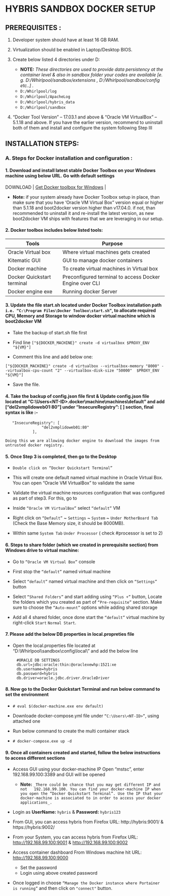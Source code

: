 # HYBRIS SANDBOX DOCKER SETUP

## PREREQUISITES : 
1.	Developer system should have at least 16 GB RAM.

2.	Virtualization should be enabled in Laptop/Desktop BIOS.

3.	Create below listed 4 directories under D:

	- **NOTE:** _These directories are used to provide data persistency at the container level & also in sandbox folder your codes are available [e. g. D:/Whirlpool/sandbox/extensions , D:/Whirlpool/sandbox/config etc..] ._
	 - `D:/Whirlpool/log`
	 - `D:/Whirlpool/ApacheLog`
	 - `D:/Whirlpool/hybris_data`
	 - `D:/Whirlpool/sandbox`

4.	“Docker Tool Version” – 17.03.1 and above & “Oracle VM VirtualBox” – 5.1.18 and above. If you have the earlier version, recommend to uninstall both of them and install and configure the system following Step III


## INSTALLATION STEPS:

	

### A.	Steps for Docker installation and configuration :


####   1.	Download and install latest stable Docker Toolbox on your Windows machine using below URL. Go with default settings

DOWNLOAD | [Get Docker toolbox for Windows](https://download.docker.com/win/stable/DockerToolbox.exe) |

   - **Note:** if your system already have Docker Toolbox setup in place, than make sure that you have ‘Oracle VM Virtual Box” version equal or higher than 5.1.18 and boot2docker version higher than v17.04.0. if not, than recommended to uninstall it and re-install the latest version, as new boot2docker VM ships with features that we are leveraging in our setup.
	
####   2.	Docker toolbox includes below listed tools:

| Tools                      | Purpose                                                                |
|----------------------------|------------------------------------------------------------------------|
| Oracle Virtual box         | Where virtual machines gets created                                    |
| Kitematic GUI              | GUI to manage docker containers                                        |
| Docker machine             | To create virtual machines in Virtual box                              |
| Docker Quickstart terminal | Preconfigured terminal to access Docker Engine over CLI                |
| Docker engine exe          | Running docker Server                                                  |
	

####   3.	Update the file start.sh located under Docker Toolbox installation path `i.e. “C:\Program Files\Docker Toolbox\start.sh”`,  to allocate required CPU, Memory and Storage to window docker virtual machine which is boot2docker VM

  - Take the backup of start.sh file first

  - Find line `["${DOCKER_MACHINE}" create -d virtualbox $PROXY_ENV "${VM}"]`

  - Comment this line and add below one:

```
["${DOCKER_MACHINE}" create -d virtualbox --virtualbox-memory "8000" --virtualbox-cpu-count "2" --virtualbox-disk-size "50000"  $PROXY_ENV "${VM}"]
```

  - Save the file.

  


####  4.	Take the backup of config.json file first & Update config.json file located at “C:\Users\<NT-ID>\.docker\machine\machines\default” and add [“del2vmplidoweb01:80”] under “InsecureRegistry”: [ ] section, final syntax is like :-

```
   "InsecureRegistry": [
                "del2vmplidoweb01:80"
            ],
```
`Doing this we are allowing docker engine to download the images from untrusted docker registry.`




####  5.	Once Step 3 is completed, then go to the Desktop


  - `Double click on “Docker Quickstart Terminal”`
	
  - This will create one default named virtual machine in Oracle Virtual Box. You can open “Oracle VM VirtualBox” to validate the same
	
  - Validate the virtual machine resources configuration that was configured as part of step3. For this, go to 

  - Inside `“Oracle VM VirtualBox”` select `“default”` VM

  - Right click on `“Default”` ~ `Settings` ~ `System` ~ `Under MotherBoard Tab` (Check the Base Memory size, it should be 8000MB).  

  - Within same `System Tab` `Under Processor` ( check #processor is set to 2) 
  


####  6.	Steps to share folder (which we created in prerequisite section) from Windows drive to virtual machine:

  - Go to `“Oracle VM Virtual Box”` console

  - First stop the `“default”` named virtual machine

  - Select `“default”` named virtual machine and then click on `“Settings”` button

  - Select `“Shared Folders”` and start adding using `“Plus +”` button, Locate the folders which you created as part of `“Pre-requisite”` section. Make sure to choose the `“Auto-mount”` options while adding shared storage

  - Add all 4 shared folder, once done start the `“default”` virtual machine by right-click `Start` `Normal Start`.
  


#### 7. Please add the below DB properties in local.propreties file

  - Open the local.properties file located at “D:\Whirlpool\sandbox\config\local\” and add the below line

```
     #ORACLE DB SETTINGS
     db.url=jdbc:oracle:thin:@oraclexewhp:1521:xe
     db.username=hybris
     db.password=hybris
     db.driver=oracle.jdbc.driver.OracleDriver
```
  


#### 8.	Now go to the Docker Quickstart Terminal and run below command to set the environment

  - `# eval $(docker-machine.exe env default)`  

  - Downloade docker-compose.yml file under `“C:\Users\<NT-ID>”`, using attached one

  - Run below command to create the multi container stack

  - `# docker-compose.exe up -d`

  

#### 9.	Once all containers created and started, follow the below instructions to access different sections

  - Access GUI using your docker-machine IP Open “mstsc”, enter 192.168.99.100:3389 and GUI will be opened

    - **Note:** `_There could be chance that you may get different IP and not   192.168.99.100. You can find your docker-machine IP when you open the “Docker Quickstart Terminal”. Use the IP that your docker-machine is associated to in order to access your docker applications_.`

  - Login as **UserName:** `hybris`  & **Password:** `hybris123`
  
  - From GUI, you can access hybris from Firefox URL: http://hybris:9001/  & https://hybris:9002/
  
  - From your System, you can access hybris from Firefox URL: http://192.168.99.100:9001 & http://192.168.99.100:9002
  
  - Access container dashboard From Windows machine hit URL: http://192.168.99.100:9000
  
 	- Set the password
 	- Login using above created password
	
  - Once logged in choose `“Manage the Docker instance where Portainer is running”` and then click on `"connect"` button.
  